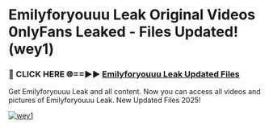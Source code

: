 # Emilyforyouuu Leak Original Videos 0nlyFans Leaked - Files Updated! (wey1)

<h3>🔴 CLICK HERE 🌐==►► <a href="https://tinyurl.com/3hn5wdd3" rel="nofollow">Emilyforyouuu Leak Updated Files</a></h3>

Get Emilyforyouuu Leak and all content. Now you can access all videos and pictures of Emilyforyouuu Leak. New Updated Files 2025!

[![wey1](https://i.imgur.com/4HnBqBT.gif)](https://tinyurl.com/3hn5wdd3)
